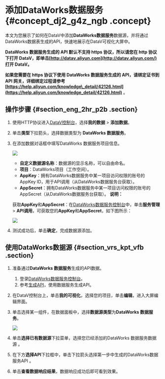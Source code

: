 # 添加DataWorks数据服务 {#concept_dj2_g4z_ngb .concept}

本文为您展示了如何在DataV中添加**DataWorks数据服务**数据源，并将通过DataWorks数据表生成的API，快速地展示在DataV可视化大屏中。

**DataWorks 数据服务生成的 API 默认不支持 https 协议，所以请您在 http 协议下打开 DataV，即单击[http://datav.aliyun.com](http://datav.aliyun.com/) 打开 DataV。**

**如果您需要在 https 协议下使用 DataWorks 数据服务生成的 API，请绑定证书到 API 网关，详细绑定过程请参考 [https://help.aliyun.com/knowledge\_detail/42126.html](https://help.aliyun.com/knowledge_detail/42126.html)** 。

## 操作步骤 {#section_eng_2hr_p2b .section}

1.  使用HTTP协议进入[DataV控制台](http://datav.aliyun.com/)，选择**我的数据** \> **添加数据**。
2.  单击**类型**下拉箭头，选择数据类型为 **DataWorks 数据服务**。
3.  在添加数据对话框中填写DataWorks 数据服务项目信息。

    ![](http://static-aliyun-doc.oss-cn-hangzhou.aliyuncs.com/assets/img/117723/154866077937989_zh-CN.png)

    -   **自定义数据源名称**：数据源的显示名称，可以自由命名。
    -   **项目**：DataWorks项目（工作空间）。
    -   **AppKey**：拥有DataWorks数据服务中某一项目访问权限的账号的AppKey ID，用于API调用（从DataWorks数据服务台获取）。
    -   **AppSecret**：拥有DataWorks数据服务中某一项目访问权限的账号的AppSecret（从DataWorks数据服务台获取）。
    **说明：** 

    获取**AppKey**和**AppSecret**：在[DataWorks数据服务控制台](http://ds-cn-shanghai.data.aliyun.com)中，单击**服务管理** \> **API调用**，可获取您的**AppKey**和**AppSecret**，如下图所示：

    ![](http://static-aliyun-doc.oss-cn-hangzhou.aliyuncs.com/assets/img/117723/154866077937990_zh-CN.png)

4.  测试成功后，单击**确定**，完成数据源添加。

## 使用DataWorks数据源 {#section_vrs_kpt_vfb .section}

1.  准备通过**DataWorks 数据服务**生成的API数据。
    1.  登录[DataWorks数据服务控制台](http://ds-cn-shanghai.data.aliyun.com)。
    2.  参考[生成API](https://help.aliyun.com/document_detail/73268.html)，使用数据服务生成API。
2.  在DataV控制台上，单击**我的可视化**，选择您的项目，单击**编辑**，进入大屏编辑界面。
3.  单击选择某一组件，在数据面板中，选择**数据源类型**为**DataWorks 数据服务**。

    ![](http://static-aliyun-doc.oss-cn-hangzhou.aliyuncs.com/assets/img/117723/154866077937992_zh-CN.png)

4.  单击**选择已有数据源**下拉菜单，选择您已经添加的DataWorks 数据服务数据源 。
5.  在下方**选择API**下拉框中，单击下拉箭头选择第一步中生成的DataWorks数据服务API 。
6.  单击**查看数据响应结果**，数据响应成功后即可看到效果。

